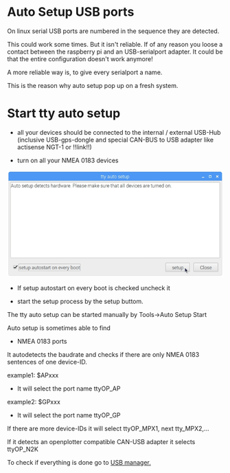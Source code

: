 # Auto Setup USB ports

On linux serial USB ports are numbered in the sequence they are detected.

This could work some times. But it isn't reliable. If of any reason you loose a contact between the raspberry pi and an USB-serialport adapter. It could be that the entire configuration doesn't work anymore!

A more reliable way is, to give every serialport a name.

This is the reason why auto setup pop up on a fresh system.

# Start tty auto setup

* all your devices should be connected to the internal \/ external USB-Hub \(inclusive USB-gps-dongle and special CAN-BUS to USB adapter like actisense NGT-1 or !!link!!\)

* turn on all your NMEA 0183 devices


![](/en/autosetup_popup.jpg)

* If setup autostart on every boot is checked uncheck it

* start the setup process by the setup buttom.


The tty auto setup can be started manually by Tools-&gt;Auto Setup Start

Auto setup is sometimes able to find

* NMEA 0183 ports

It autodetects the baudrate and checks if there are only NMEA 0183 sentences of one device-ID.

example1: $APxxx

* It will select the port name ttyOP\_AP

example2: $GPxxx

* It will select the port name ttyOP\_GP

If there are more device-IDs it will select ttyOP\_MPX1, next tty\_MPX2,...

If it detects an openplotter compatible CAN-USB adapter it selects ttyOP\_N2K

To check if everything is done go to [USB manager.](/usb-manager.md)

